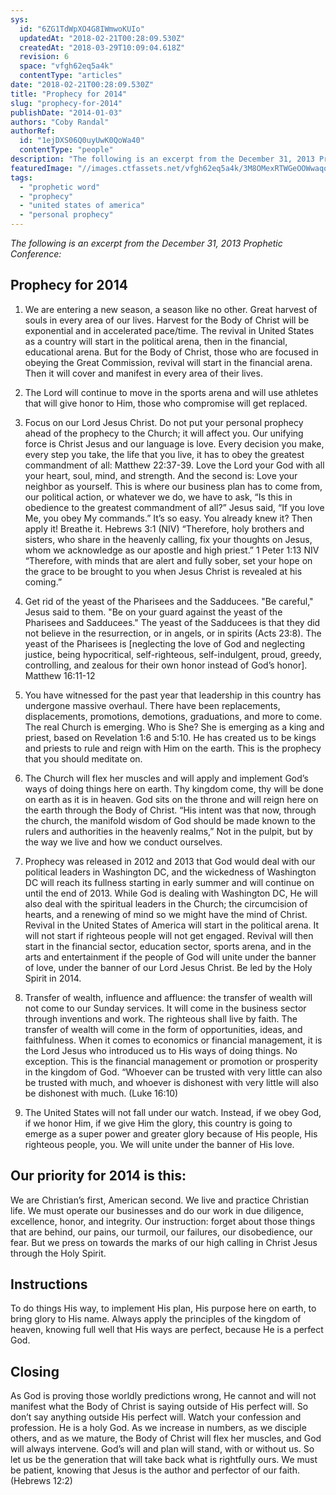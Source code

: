 ```yaml
---
sys:
  id: "6ZG1TdWpXO4G8IWmwoKUIo"
  updatedAt: "2018-02-21T00:28:09.530Z"
  createdAt: "2018-03-29T10:09:04.618Z"
  revision: 6
  space: "vfgh62eq5a4k"
  contentType: "articles"
date: "2018-02-21T00:28:09.530Z"
title: "Prophecy for 2014"
slug: "prophecy-for-2014"
publishDate: "2014-01-03"
authors: "Coby Randal"
authorRef:
  id: "1ejDXS06Q0uyUwK0QoWa40"
  contentType: "people"
description: "The following is an excerpt from the December 31, 2013 Prophetic Conference"
featuredImage: "//images.ctfassets.net/vfgh62eq5a4k/3M8OMexRTWGeOOWwaqoQ4a/ff926754e14755a0ace1d1a63e6d7af5/IMG_8984__1_.jpg"
tags:
  - "prophetic word"
  - "prophecy"
  - "united states of america"
  - "personal prophecy"
---
```


*The following is an excerpt from the December 31, 2013 Prophetic Conference:*

## Prophecy for 2014

1. We are entering a new season, a season like no other.  Great harvest of souls in every area of our lives.  Harvest for the Body of Christ will be exponential and in accelerated pace/time.  The revival in United States as a country will start in the political arena, then in the financial, educational arena.  But for the Body of Christ, those who are focused in obeying the Great Commission, revival will start in the financial arena.   Then it will cover and manifest in every area of their lives.

2. The Lord will continue to move in the sports arena and will use athletes that will give honor to Him, those who compromise will get replaced.

3. Focus on our Lord Jesus Christ.  Do not put your personal prophecy ahead of the prophecy to the Church; it will affect you.  Our unifying force is Christ Jesus and our language is love.  Every decision you make, every step you take, the life that you live, it has to obey the greatest commandment of all: Matthew 22:37-39.  Love the Lord your God with all your heart, soul, mind, and strength.  And the second is: Love your neighbor as yourself.  This is where our business plan has to come from, our political action, or whatever we do, we have to ask, “Is this in obedience to the greatest commandment of all?” Jesus said, “If you love Me, you obey My commands.” It’s so easy. You already knew it?  Then apply it!  Breathe it.  Hebrews 3:1 (NIV)  “Therefore, holy brothers and sisters, who share in the heavenly calling, fix your thoughts on Jesus, whom we acknowledge as our apostle and high priest.” 1 Peter 1:13 NIV “Therefore, with minds that are alert and fully sober, set your hope on the grace to be brought to you when Jesus Christ is revealed at his coming.”

4. Get rid of the yeast of the Pharisees and the Sadducees.  "Be careful," Jesus said to them. "Be on your guard against the yeast of the Pharisees and Sadducees." The yeast of the Sadducees is that they did not believe in the resurrection, or in angels, or in spirits (Acts 23:8).  The yeast of the Pharisees is [neglecting the love of God and neglecting justice, being hypocritical, self-righteous, self-indulgent, proud, greedy, controlling, and zealous for their own honor instead of God’s honor].  Matthew 16:11-12

5. You have witnessed for the past year that leadership in this country has undergone massive overhaul.  There have been replacements, displacements, promotions, demotions, graduations, and more to come. The real Church is emerging.  Who is She?  She is emerging as a king and priest, based on Revelation 1:6 and 5:10. He has created us to be kings and priests to rule and reign with Him on the earth.  This is the prophecy that you should meditate on.

6. The Church will flex her muscles and will apply and implement God’s ways of doing things here on earth. Thy kingdom come, thy will be done on earth as it is in heaven.  God sits on the throne and will reign here on the earth through the Body of Christ.  “His intent was that now, through the church, the manifold wisdom of God should be made known to the rulers and authorities in the heavenly realms,” Not in the pulpit, but by the way we live and how we conduct ourselves.

7. Prophecy was released in 2012 and 2013 that God would deal with our political leaders in Washington DC, and the wickedness of Washington DC will reach its fullness starting in early summer and will continue on until the end of 2013.  While God is dealing with Washington DC, He will also deal with the spiritual leaders in the Church; the circumcision of hearts, and a renewing of mind so we might have the mind of Christ.  Revival in the United States of America will start in the political arena.  It will not start if righteous people will not get engaged.  Revival will then start in the financial sector, education sector, sports arena, and in the arts and entertainment if the people of God will unite under the banner of love, under the banner of our Lord Jesus Christ. Be led by the Holy Spirit in 2014.

8. Transfer of wealth, influence and affluence:  the transfer of wealth will not come to our Sunday services.  It will come in the business sector through inventions and work. The righteous shall live by faith. The transfer of wealth will come in the form of opportunities, ideas, and faithfulness.  When it comes to economics or financial management, it is the Lord Jesus who introduced us to His ways of doing things.  No exception.  This is the financial management or promotion or prosperity in the kingdom of God.  “Whoever can be trusted with very little can also be trusted with much, and whoever is dishonest with very little will also be dishonest with much.  (Luke 16:10)

9. The United States will not fall under our watch.  Instead, if we obey God, if we honor Him, if we give Him the glory, this country is going to emerge as a super power and greater glory because of His people, His righteous people, you.  We will unite under the banner of His love.

## Our priority for 2014 is this: 
We are Christian’s first, American second.  We live and practice Christian life.  We must operate our businesses and do our work in due diligence, excellence, honor, and integrity.  Our instruction: forget about those things that are behind, our pains, our turmoil, our failures, our disobedience, our fear.  But we press on towards the marks of our high calling in Christ Jesus through the Holy Spirit.

## Instructions 
To do things His way, to implement His plan, His purpose here on earth, to bring glory to His name.  Always apply the principles of the kingdom of heaven, knowing full well that His ways are perfect, because He is a perfect God.

## Closing
As God is proving those worldly predictions wrong, He cannot and will not manifest what the Body of Christ is saying outside of His perfect will.  So don’t say anything outside His perfect will.  Watch your confession and profession. He is a holy God. As we increase in numbers, as we disciple others, and as we mature, the Body of Christ will flex her muscles, and God will always intervene.  God’s will and plan will stand, with or without us.  So let us be the generation that will take back what is rightfully ours.  We must be patient, knowing that Jesus is the author and perfector of our faith.  (Hebrews 12:2)